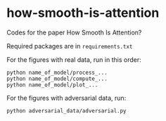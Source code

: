 # how-smooth-is-attention
Codes for the paper How Smooth Is Attention?

Required packages are in `requirements.txt`

For the figures with real data, run in this order:
```
python name_of_model/process_...
python name_of_model/compute_...
python name_of_model/plot_...
```

For the figures with adversarial data, run:
```
python adversarial_data/adversarial.py
```
